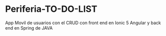 # Periferia-TO-DO-LIST
App Movil de usuarios con el CRUD con front end en Ionic 5 Angular y back end en Spring de JAVA
